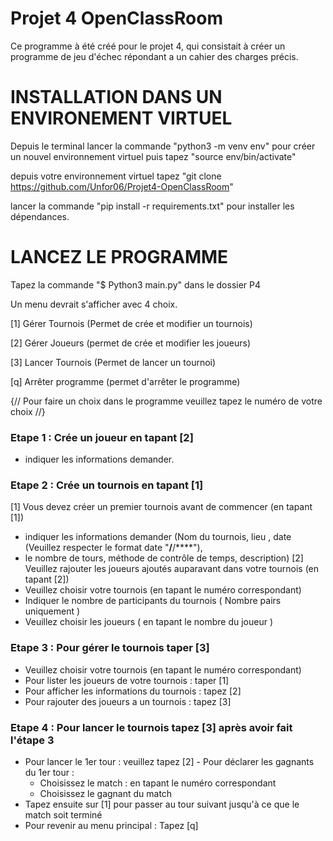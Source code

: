 # Projet 4 OpenClassRoom

Ce programme à été créé pour le projet 4, qui consistait à créer un programme de jeu d'échec répondant a un cahier des charges précis.
# INSTALLATION DANS UN ENVIRONEMENT VIRTUEL

Depuis le terminal lancer la commande "python3 -m venv env" pour créer un nouvel environnement virtuel puis tapez "source env/bin/activate"

depuis votre environnement virtuel tapez "git clone https://github.com/Unfor06/Projet4-OpenClassRoom"

lancer la commande "pip install -r requirements.txt" pour installer les dépendances.

# LANCEZ LE PROGRAMME
Tapez la commande "$ Python3 main.py" dans le dossier P4

Un menu devrait s'afficher avec 4 choix.

[1] Gérer Tournois (Permet de crée et modifier un tournois)

[2] Gérer Joueurs (permet de crée et modifier les joueurs)

[3] Lancer Tournois (Permet de lancer un tournoi)

[q] Arrêter programme (permet d'arrêter le programme)

{// Pour faire un choix dans le programme veuillez tapez le numéro de votre choix //}

### Etape 1 : Crée un joueur en tapant [2] 
- indiquer les informations demander.

### Etape 2 : Crée un tournois en tapant [1] 
[1] Vous devez créer un premier tournois avant de commencer (en tapant [1])
- indiquer les informations demander (Nom du tournois, lieu , date (Veuillez respecter le format date "**/**/****"),      
- le nombre de tours, méthode de contrôle de temps, description) [2] Veuillez rajouter les joueurs ajoutés auparavant dans votre tournois (en tapant [2])
- Veuillez choisir votre tournois (en tapant le numéro correspondant)
- Indiquer le nombre de participants du tournois ( Nombre pairs uniquement )
- Veuillez choisir les joueurs ( en tapant le nombre du joueur )

### Etape 3 : Pour gérer le tournois taper [3]
- Veuillez choisir votre tournois (en tapant le numéro correspondant)
- Pour lister les joueurs de votre tournois : taper [1]
- Pour afficher les informations du tournois : tapez [2]
- Pour rajouter des joueurs a un tournois : tapez [3]

### Etape 4 : Pour lancer le tournois tapez [3] après avoir fait l'étape 3
- Pour lancer le 1er tour : veuillez tapez [2] - Pour déclarer les gagnants du 1er tour : 
    - Choisissez le match : en tapant le numéro correspondant 
    - Choisissez le gagnant du match 
- Tapez ensuite sur [1] pour passer au tour suivant jusqu'à ce que le match soit terminé
- Pour revenir au menu principal : Tapez [q]
